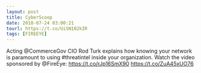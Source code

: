 ```yaml
---
layout: post
title: CyberScoop
date: 2018-07-24 03:00:21
tourl: https://t.co/UiSN102kIR
tags: [FIREEYE]
---
```

Acting @CommerceGov CIO Rod Turk explains how knowing your network is paramount to using #threatintel inside your organization. Watch the video sponsored by @FireEye: https://t.co/rJp16SmX90 https://t.co/ZuA45xUO76